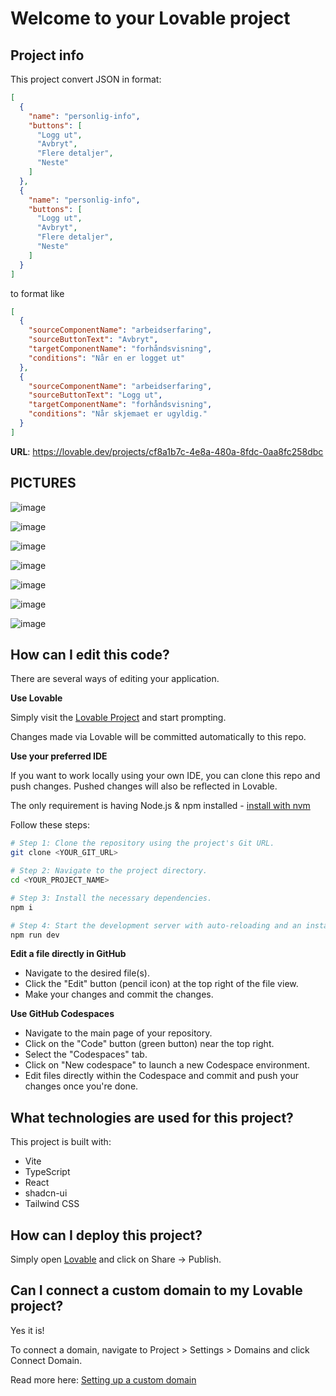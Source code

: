 # Welcome to your Lovable project

##
## Project info

This project convert JSON in format:

```json
[
  {
    "name": "personlig-info",
    "buttons": [
      "Logg ut",
      "Avbryt",
      "Flere detaljer",
      "Neste"
    ]
  },
  {
    "name": "personlig-info",
    "buttons": [
      "Logg ut",
      "Avbryt",
      "Flere detaljer",
      "Neste"
    ]
  }
]
```

to format like

```json
[
  {
    "sourceComponentName": "arbeidserfaring",
    "sourceButtonText": "Avbryt",
    "targetComponentName": "forhåndsvisning",
    "conditions": "Når en er logget ut"
  },
  {
    "sourceComponentName": "arbeidserfaring",
    "sourceButtonText": "Logg ut",
    "targetComponentName": "forhåndsvisning",
    "conditions": "Når skjemaet er ugyldig."
  }
]

```
    
**URL**: https://lovable.dev/projects/cf8a1b7c-4e8a-480a-8fdc-0aa8fc258dbc


## PICTURES ##

![image](https://github.com/user-attachments/assets/eb5217ae-f32d-4541-a344-2c362a2ee0d5)


![image](https://github.com/user-attachments/assets/4b9a6cf4-5695-44f6-a86c-0e61828304a6)

![image](https://github.com/user-attachments/assets/1134d45a-3d18-4f20-942e-a834005cbf1d)

![image](https://github.com/user-attachments/assets/35faada1-92a8-4072-9a1b-c1c6079f9491)


![image](https://github.com/user-attachments/assets/26f62f34-29fb-4b04-aeaa-0c0c30c6b1b3)

![image](https://github.com/user-attachments/assets/3eccfac2-00e7-4e53-89bf-08baf19ff12c)


![image](https://github.com/user-attachments/assets/686853af-fad2-42fb-ac25-e584b1264296)

## How can I edit this code?

There are several ways of editing your application.

**Use Lovable**

Simply visit the [Lovable Project](https://lovable.dev/projects/cf8a1b7c-4e8a-480a-8fdc-0aa8fc258dbc) and start prompting.

Changes made via Lovable will be committed automatically to this repo.

**Use your preferred IDE**

If you want to work locally using your own IDE, you can clone this repo and push changes. Pushed changes will also be reflected in Lovable.

The only requirement is having Node.js & npm installed - [install with nvm](https://github.com/nvm-sh/nvm#installing-and-updating)

Follow these steps:

```sh
# Step 1: Clone the repository using the project's Git URL.
git clone <YOUR_GIT_URL>

# Step 2: Navigate to the project directory.
cd <YOUR_PROJECT_NAME>

# Step 3: Install the necessary dependencies.
npm i

# Step 4: Start the development server with auto-reloading and an instant preview.
npm run dev
```

**Edit a file directly in GitHub**

- Navigate to the desired file(s).
- Click the "Edit" button (pencil icon) at the top right of the file view.
- Make your changes and commit the changes.

**Use GitHub Codespaces**

- Navigate to the main page of your repository.
- Click on the "Code" button (green button) near the top right.
- Select the "Codespaces" tab.
- Click on "New codespace" to launch a new Codespace environment.
- Edit files directly within the Codespace and commit and push your changes once you're done.

## What technologies are used for this project?

This project is built with:

- Vite
- TypeScript
- React
- shadcn-ui
- Tailwind CSS

## How can I deploy this project?

Simply open [Lovable](https://lovable.dev/projects/cf8a1b7c-4e8a-480a-8fdc-0aa8fc258dbc) and click on Share -> Publish.

## Can I connect a custom domain to my Lovable project?

Yes it is!

To connect a domain, navigate to Project > Settings > Domains and click Connect Domain.

Read more here: [Setting up a custom domain](https://docs.lovable.dev/tips-tricks/custom-domain#step-by-step-guide)
